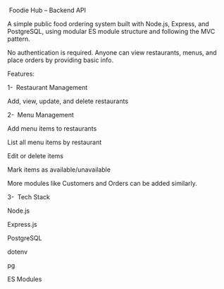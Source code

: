  Foodie Hub – Backend API

A simple public food ordering system built with Node.js, Express, and PostgreSQL, using modular ES module structure and following the MVC pattern.

No authentication is required. Anyone can view restaurants, menus, and place orders by providing basic info.

Features:

1-  Restaurant Management

Add, view, update, and delete restaurants

2-  Menu Management

Add menu items to restaurants

List all menu items by restaurant

Edit or delete items

Mark items as available/unavailable

More modules like Customers and Orders can be added similarly.

3-  Tech Stack

Node.js

Express.js

PostgreSQL

dotenv

pg

ES Modules
